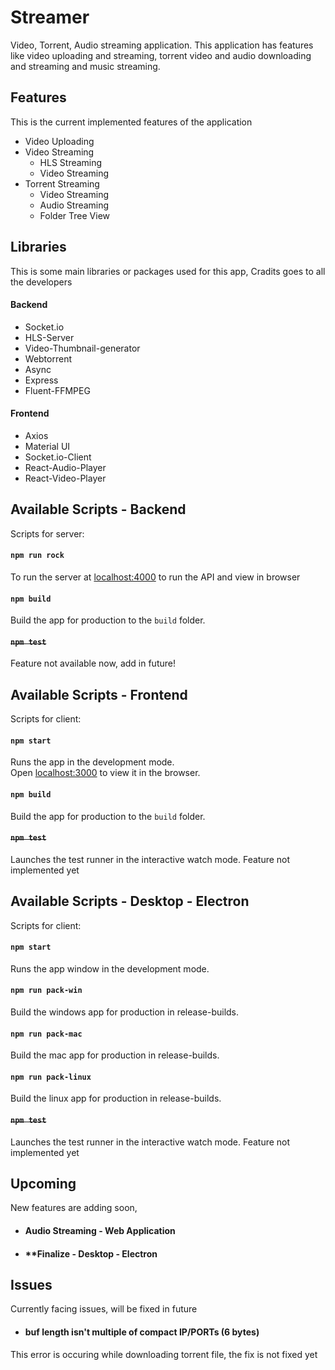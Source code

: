 # Streamer

Video, Torrent, Audio streaming application. This application has features like video uploading and streaming, torrent video and audio downloading and streaming and music streaming. 

## Features

This is the current implemented features of the application

* Video Uploading
* Video Streaming
  * HLS Streaming
  * Video Streaming
* Torrent Streaming
  * Video Streaming
  * Audio Streaming
  * Folder Tree View

## Libraries

This is some main libraries or packages used for this app, Cradits goes to all the developers

#### Backend
* Socket.io
* HLS-Server
* Video-Thumbnail-generator
* Webtorrent
* Async 
* Express
* Fluent-FFMPEG

#### Frontend
* Axios
* Material UI
* Socket.io-Client
* React-Audio-Player
* React-Video-Player

## Available Scripts - Backend

Scripts for server:

#### `npm run rock`

To run the server at [localhost:4000](http://localhost:4000) to run the API and view in browser

#### `npm build`

Build the app for production to the `build` folder.

#### ~~`npm test`~~

Feature not available now, add in future!

## Available Scripts - Frontend

Scripts for client:

#### `npm start`

Runs the app in the development mode.<br />
Open [localhost:3000](http://localhost:3000) to view it in the browser.

#### `npm build`

Build the app for production to the `build` folder.

#### ~~`npm test`~~

Launches the test runner in the interactive watch mode. Feature not implemented yet

## Available Scripts - Desktop - Electron

Scripts for client:

#### `npm start`

Runs the app window in the development mode.

#### `npm run pack-win`

Build the windows app for production in release-builds.

#### `npm run pack-mac`

Build the mac app for production in release-builds.

#### `npm run pack-linux`

Build the linux app for production in release-builds.

#### ~~`npm test`~~

Launches the test runner in the interactive watch mode. Feature not implemented yet

## Upcoming

New features are adding soon,

* #### Audio Streaming - Web Application
* #### **Finalize - Desktop - Electron

## Issues

Currently facing issues, will be fixed in future

* #### **buf length isn't multiple of compact IP/PORTs (6 bytes)**
This error is occuring while downloading torrent file, the fix is not fixed yet


